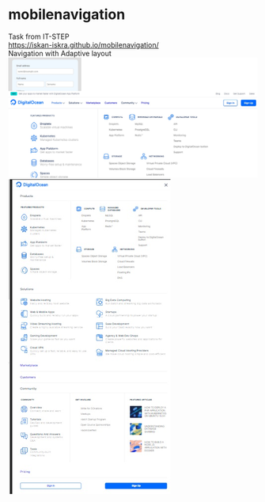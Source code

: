 # mobilenavigation  
Task from IT-STEP  
https://iskan-iskra.github.io/mobilenavigation/  
Navigation with Adaptive layout  
![Альтернативный текст](/demo1.jpg)  
![Альтернативный текст](/demo2.jpg)  
